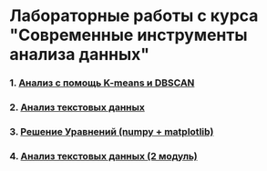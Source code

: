 # Лабораторные работы с курса "Современные инструменты анализа данных"

### 1. [Анализ с помощь K-means и DBSCAN](https://github.com/DianaNeumann/ITMO_Data_Analysis_Labs/blob/main/lab1.ipynb)
### 2. [Анализ текстовых данных](https://github.com/DianaNeumann/ITMO_Data_Analysis_Labs/blob/main/lab2.ipynb)
### 3. [Решение Уравнений (numpy + matplotlib)](https://github.com/DianaNeumann/ITMO_Data_Analysis_Labs/blob/main/Lab1.ipynb)
### 4. [Анализ текстовых данных (2 модуль)](https://github.com/DianaNeumann/ITMO_Data_Analysis_Labs/blob/main/Lab2.ipynb)
